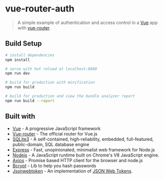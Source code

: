 # vue-router-auth

> A simple example of authentication and access control in a [Vue](https://vuejs.org/) app with [vue-router](https://router.vuejs.org/).

## Build Setup

``` bash
# install dependencies
npm install

# serve with hot reload at localhost:8080
npm run dev

# build for production with minification
npm run build

# build for production and view the bundle analyzer report
npm run build --report
```

## Built with
- [Vue](https://vuejs.org/) - A progressive JavaScript framework
- [Vue-router](https://router.vuejs.org/) - The official router for Vue.js
- [SQLite3](https://www.sqlite.org/index.html) - A self-contained, high-reliability, embedded, full-featured, public-domain, SQL database engine
- [Express](https://expressjs.com/) - Fast, unopinionated, minimalist web framework for Node.js
- [Nodejs](https://nodejs.org/en/) - A JavaScript runtime built on Chrome's V8 JavaScript engine.
- [Axios](https://github.com/axios/axios) - Promise based HTTP client for the browser and node.js
- [Bcrypt](https://www.npmjs.com/package/bcrypt) - Lib to help you hash passwords
- [Jsonwebtoken](https://www.npmjs.com/package/jsonwebtoken) - An implementation of [JSON Web Tokens](https://en.wikipedia.org/wiki/JSON_Web_Token).